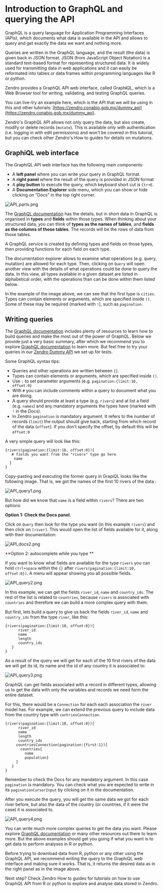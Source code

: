 # Introduction to GraphQL and querying the API

GraphQL is a query language for Application Programming Interfaces (APIs), which documents what data is available in the API and allows to query and get exactly the data we want and nothing more. 

Queries are written in the GraphQL language, and the result (the data) is given back in JSON format. JSON (from JavaScript Object Notation) is a standard text-based format for representing structured data. It is widely used for transmitting data in web applications and it can easily be reformated into tables or data frames within programming languages like R or python. 

Zendro provides a GraphQL API web interface, called Graph**i**QL, which is a Web Browser tool for writing, validating, and testing GraphQL queries.

You can live-try an example here, which is the API that we will be using in this and other tutorials: [https://zendro.conabio.gob.mx/dummy_api](https://zendro.conabio.gob.mx/dummy_api).

Zendro's GraphQL API allows not only query the data, but also create, modify or delete records (`mutate`). This is available only with authentication (i.e. logging in with edit permissions) and won't be covered in this tutorial, but you can check other Zendro's How to guides for details on mutations.

## GraphiQL web interface

The GraphiQL API web interface has the following main components: 

* A **left panel** where you can write your query in GraphQL format.
* A **right panel** where the result of the query is provided in JSON format
* A **play button** to execute the query, which keyboard short cut is `Ctr+E`.
* A **Documentation Explorer** side menu, which you can show or hide clicking on "Docs" in the top right corner.  


![API_parts.png](figures/API_parts.png)

The [GraphQL documentation](https://graphql.org/learn/) has the details, but in short data in GraphQL is organised in **types** and **fields** within those types. When thinking about your structured data, you can think of **types as the names of tables**, and **fields as the columns of those tables**. The records will be the rows of data from those tables. 

A GraphQL service is created by defining types and fields on those types, then providing functions for each field on each type. 

The documentation explorer allows to examine what operations (e.g. query, mutation) are allowed for each type. Then, clicking on `Query` will open another view with the details of what operations could be done to query the data. In this view, all types available in a given dataset are listed in alphabetical order, with the operations than can be done within them listed below. 

In the example of the image above, we can see that the first type is `cities`. Types can contain elements or arguments, which are specified inside `()`. Some of these may be required (marked with `!`), such as `pagination`.

## Writing queries

The [GraphQL documentation](https://graphql.org/learn/) includes plenty of resources to learn how to build queries and make the most out of the power of GraphQL. Below we provide just a very basic summary, after which we recommend you to explore [GraphQL documentation](https://graphql.org/learn/) to learn more. But feel free to try your queries in our [Zendro Dummy API](https://zendro.conabio.gob.mx/dummy_api) we set up for tests.

Some GraphQL syntax tips:

* Queries and other operations are written between `{}`. 
* Types can contain elements or arguments, which are specified inside `()`.
* Use `:` to set parameter arguments (e.g. `pagination:{limit:10, offset:0}`
* With `#` you can include comments within a query to document what you are doing.
* A query should provide at least a type (e.g. `rivers`) and at list a field (e.g. `names`) and any mandatory arguments the types have (marked with `!` in the Docs).
* In Zendro `pagination` is mandatory argument. It refers to the number of records (`limit`) the output should give back, starting from which record of the data (`offset`). If you don't specify the offset, by default this will be `offset:0` 

A very simple query will look like this:

```
{rivers(pagination:{limit:10, offset:0}){
   # fields you want from the "rivers" type go here
    name
  }
}
```

Copy-pasting and executing the former query in GrapiQL looks like the following image. That is, we got the names of the first 10 rivers of the data :

![API_query1.png](figures/API_query1.png)

But how did we know that `name` is a field within `rivers`? There are two options: 

**Option 1: Check the Docs panel.**

Click on `Query` then look for the type you want (in this example `rivers`) and then click on `[river]`. This would open the list of fields available for it, along with their documentation:

![API_docs2.png](figures/API_docs2.png)


**Option 2: autocomplete while you type **

If you want to know what fields are available for the type `rivers` you can hold `ctrl+space` within the `{}` after `rivers(pagination:{limit:10, offset:0})`. A menu will appear showing you all possible fields. 

![API_query2.png](figures/API_query2.png)

In this example, we can get the fields `river_id`, `name` and `country_ids`. The rest of the list is related to `countries`, because `rivers` is associated with `countries` and therefore we can build a more complex query with them.

But first, lets build a query to give us back the fields `river_id`, `name` and `country_ids` from the type `river`, like this:

```
{rivers(pagination:{limit:10, offset:0}){
      river_id
      name
      length
      country_ids  
   }
}
```

As a result of the query we will get for each of the 10 first rivers of the data we will get its id, its name and the id of any country it is associated to:

![API_query3.png](figures/API_query3.png)

GraphQL can get fields associated with a record in different types, allowing us to get the data with only the variables and records we need form the entire dataset. 

For this, there would be a `Connection` for each each association the `river` model has. For example, we can extend the previous query to include data from the country type with `contriesConnection`.

```
{rivers(pagination:{limit:10, offset:0}){
      river_id
      name
      length
      country_ids  
     countriesConnection(pagination:{first:1}){
       countries{
         name
         population}
     }
   }
}
```

Remember to check the Docs for any mandatory argument. In this case `pagination` is mandatory. You can check what you are expected to write in its `paginationCursorInput` by clicking on it in the documentation. 

After you execute the query, you will get the same data we got for each river before, but also the data of the country (or countries, if it were the case) it is associated to. 

![API_query4.png](figures/API_query4.png)


You can write much more complex queries to get the data you want. Please explore [GraphQL documentation](https://graphql.org/learn/) or many other resources out there to learn more. But the above examples should get you going if what you want is to get data to perform analyses in R or python.

Before trying to download data from R, python or any other using the GraphQL API, we recommend writing the query to the GraphiQL web interface and making sure it works. That is, it returns the desired data as in the right panel as in the image above.

Next step? Check Zendro How to guides for tutorials on how to use GraphQL API from R or python to explore and analyse data stored in Zendro.



